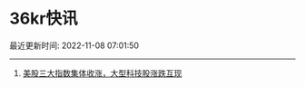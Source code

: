 # 36kr快讯

最近更新时间: 2022-11-08 07:01:50

--- 
1. [美股三大指数集体收涨，大型科技股涨跌互现](https://36kr.com/newsflashes/1992131811667972) 
